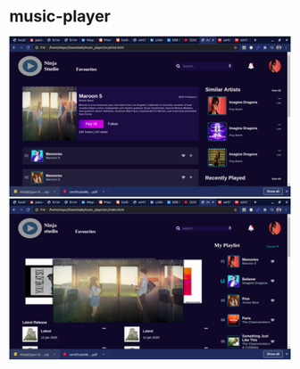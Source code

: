 # music-player

![snapshot](https://raw.githubusercontent.com/mayur0601/music-player/master/mp1.png)
![snapshot](https://raw.githubusercontent.com/mayur0601/music-player/master/mp2.png)

